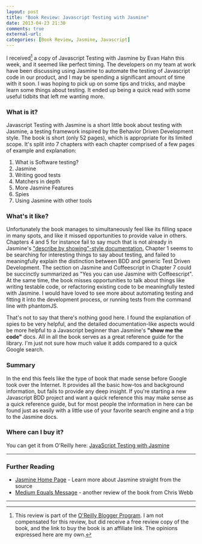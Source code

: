 ```yaml
---
layout: post
title: "Book Review: Javascript Testing with Jasmine"
date: 2013-04-23 21:30
comments: true
external-url: 
categories: [Book Review, Jasmine, Javascript]
---
```


I received[^1] a copy of Javascript Testing with Jasmine by Evan Hahn this week, and it seemed like perfect timing.  The developers on my team at work have been discussing using Jasmine to automate the testing of Javascript code in our product, and I may be spending a significant amount of time with it soon.  I was hoping to pick up on some tips and tricks, and maybe learn some things about testing.  It ended up being a quick read with some useful tidbits that left me wanting more.

<!-- more -->

### What is it?

Javascript Testing with Jasmine is a short little book about testing with Jasmine, a testing framework inspired by the Behavior Driven Development style.  The book is short (only 52 pages), which is appropriate for its limited scope. It's split into 7 chapters with each chapter comprised of a few pages of example and explanation:

1. What is Software testing?
2. Jasmine
3. Writing good tests
4. Matchers in depth
5. More Jasmine Features
6. Spies
7. Using Jasmine with other tools

### What's it like?

Unfortunately the book manages to simultaneously feel like its filling space in many spots, and like it missed opportunities to provide value in others. Chapters 4 and 5 for instance fail to say much that is not already in Jasmine's ["describe by showing"-style documentation.][jasminedocs] Chapter 1 seems to be searching for interesting things to say about testing, and failed to meaningfully explain the distinction between BDD and generic Test Driven Development.  The section on Jasmine and Coffeescript in Chapter 7 could be succinctly summarized as "Yes you can use Jasmine with Coffeescript".  At the same time, the book misses opportunities to talk about things like writing testable code, or refactoring existing code to be meaningfully tested with Jasmine. I would have loved to see more about automating testing and fitting it into the development process, or running tests from the command line with phantomJS.

That's not to say that there's nothing good here.  I found the explanation of spies to be very helpful, and the detailed documentation-like aspects would be more helpful to a Javascript beginner than Jasmine's __"show me the code"__ docs.  All in all the book serves as a great reference guide for the library.  I'm just not sure how much value it adds compared to a quick Google search.

### Summary

In the end this feels like the type of book that made sense before Google took over the Internet.  It provides all the basic how-tos and background information, but fails to provide any deep insight.  If you're starting a new Javascript BDD project and want a quick reference this may make sense as a quick reference guide, but for most people the information in here can be found just as easily with a little use of your favorite search engine and a trip to the Jasmine docs. 

### Where can I buy it?

You can get it from O'Reilly here: <a href="http://www.jdoqocy.com/click-7119162-11260198?url=http%3A%2F%2Fshop.oreilly.com%2Fproduct%2F0636920028277.do%3Fcmp%3Daf-code-book-product_cj_9781449356743_%25zp&cjsku=9781449356743" target="_top">
JavaScript Testing with Jasmine</a><img src="http://www.awltovhc.com/image-7119162-11260198" width="1" height="1" border="0"/>

---

### Further Reading

- [Jasmine Home Page][jasminedocs] - Learn more about Jasmine straight from the source 
- [Medium Equals Message][cwebb] - another review of the book from Chris Webb

---

[^1]: This review is part of the [O'Reilly Blogger Program][oreilly].  I am not compensated for this review, but did receive a free review copy of the book, and the link to buy the book is an affiliate link.  The opinions expressed here are my own.

[jasminedocs]:http://pivotal.github.io/jasmine//
[oreilly]: http://oreilly.com/bloggers/
[cwebb]: http://blog.mediumequalsmessage.com/book-review-javascript-testing-with-jasmine